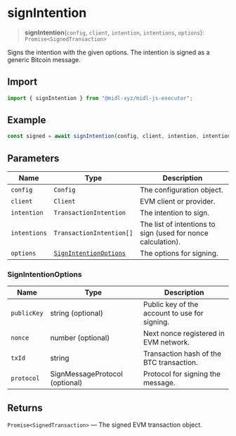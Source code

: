 # signIntention

> **signIntention**(`config`, `client`, `intention`, `intentions`, `options`): `Promise<SignedTransaction>`

Signs the intention with the given options. The intention is signed as a generic Bitcoin message.

## Import

```ts
import { signIntention } from "@midl-xyz/midl-js-executor";
```

## Example

```ts
const signed = await signIntention(config, client, intention, intentions, { txId });
```

## Parameters

| Name         | Type                                            | Description                                                  |
| ------------ | ----------------------------------------------- | ------------------------------------------------------------ |
| `config`     | `Config`                                        | The configuration object.                                    |
| `client`     | `Client`                                        | EVM client or provider.                                      |
| `intention`  | `TransactionIntention`                          | The intention to sign.                                       |
| `intentions` | `TransactionIntention[]`                        | The list of intentions to sign (used for nonce calculation). |
| `options`    | [`SignIntentionOptions`](#signintentionoptions) | The options for signing.                                     |

### SignIntentionOptions

| Name        | Type                           | Description                                   |
| ----------- | ------------------------------ | --------------------------------------------- |
| `publicKey` | string (optional)              | Public key of the account to use for signing. |
| `nonce`     | number (optional)              | Next nonce registered in EVM network.         |
| `txId`      | string                         | Transaction hash of the BTC transaction.      |
| `protocol`  | SignMessageProtocol (optional) | Protocol for signing the message.             |

## Returns

`Promise<SignedTransaction>` — The signed EVM transaction object.

